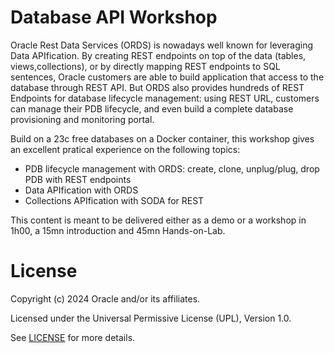 # Database API Workshop

Oracle Rest Data Services (ORDS) is nowadays well known for leveraging Data APIfication. By creating REST endpoints on top of the data (tables, views,collections), or by directly mapping REST endpoints to SQL sentences, Oracle customers are able to build application that access to the database through REST API.
But ORDS also provides hundreds of REST Endpoints for database lifecycle management: using REST URL, customers can manage their PDB lifecycle, and even build a complete database provisioning and monitoring portal. 

Build on a 23c free databases on a Docker container, this workshop gives an excellent pratical experience on the following topics:

- PDB lifecycle management with ORDS: create, clone, unplug/plug, drop PDB with REST endpoints
- Data APIfication with ORDS
- Collections APIfication with SODA for REST

This content is meant to be delivered either as a demo or a workshop in 1h00, a 15mn introduction and 45mn Hands-on-Lab.

# License

Copyright (c) 2024 Oracle and/or its affiliates.

Licensed under the Universal Permissive License (UPL), Version 1.0.

See [LICENSE](https://github.com/oracle-devrel/technology-engineering/blob/main/LICENSE) for more details.
